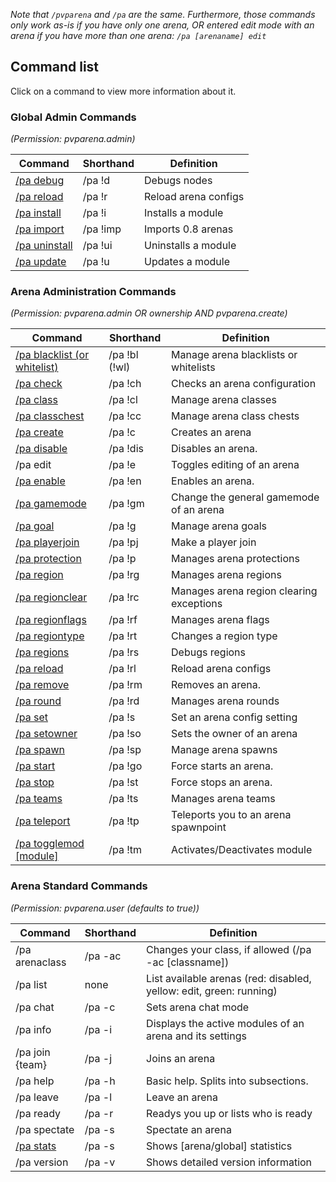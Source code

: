 *Note that `/pvparena` and `/pa` are the same. Furthermore, those commands only work as-is if you have only one arena, OR entered edit mode with an arena if you have more than one arena:
`/pa [arenaname] edit`*

## Command list

Click on a command to view more information about it.

### Global Admin Commands
_(Permission: pvparena.admin)_

Command | Shorthand | Definition
------------- | ------------- | -------------
[/pa debug](commands/debug.md) | /pa !d | Debugs nodes
[/pa reload](commands/reload.md) | /pa !r | Reload arena configs
[/pa install](commands/install.md) | /pa !i | Installs a module
[/pa import](commands/import.md) | /pa !imp | Imports 0.8 arenas
[/pa uninstall](commands/uninstall.md) | /pa !ui | Uninstalls a module
[/pa update](commands/update.md) | /pa !u | Updates a module

### Arena Administration Commands

_(Permission: pvparena.admin OR ownership AND pvparena.create)_

Command | Shorthand | Definition
------------- | ------------- | -------------
[/pa blacklist \(or whitelist\)](commands/blacklist.md) | /pa !bl (!wl) | Manage arena blacklists or whitelists
[/pa check](commands/check.md) | /pa !ch | Checks an arena configuration
[/pa class](commands/class.md) | /pa !cl | Manage arena classes
[/pa classchest](commands/classchest.md) | /pa !cc | Manage arena class chests
[/pa create](commands/create.md) | /pa !c | Creates an arena
[/pa disable](commands/disable.md) | /pa !dis | Disables an arena.
/pa edit | /pa !e | Toggles editing of an arena
[/pa enable](commands/enable.md) | /pa !en | Enables an arena.
[/pa gamemode](commands/gamemode.md) | /pa !gm | Change the general gamemode of an arena
[/pa goal](commands/goal.md) | /pa !g | Manage arena goals
[/pa playerjoin](commands/playerjoin.md) | /pa !pj | Make a player join
[/pa protection](commands/protection.md) | /pa !p | Manages arena protections
[/pa region](commands/region.md) | /pa !rg | Manages arena regions
[/pa regionclear](commands/regionclear.md) | /pa !rc | Manages arena region clearing exceptions
[/pa regionflags](commands/regionflags.md) | /pa !rf | Manages arena flags
[/pa regiontype](commands/regiontype.md) | /pa !rt | Changes a region type
[/pa regions](commands/regions.md) | /pa !rs | Debugs regions | ^
[/pa reload](commands/reload.md) | /pa !rl | Reload arena configs
[/pa remove](commands/remove.md) | /pa !rm | Removes an arena.
[/pa round](commands/round.md) | /pa !rd | Manages arena rounds
[/pa set](commands/set.md) | /pa !s | Set an arena config setting
[/pa setowner](commands/setowner.md) | /pa !so | Sets the owner of an arena
[/pa spawn](commands/spawn.md) | /pa !sp | Manage arena spawns
[/pa start](commands/start.md) | /pa !go | Force starts an arena.
[/pa stop](commands/stop.md) | /pa !st | Force stops an arena.
[/pa teams](commands/teams.md) | /pa !ts | Manages arena teams
[/pa teleport](commands/teleport.md) | /pa !tp | Teleports you to an arena spawnpoint
[/pa togglemod \[module\]](commands/togglemod.md) | /pa !tm | Activates/Deactivates module

### Arena Standard Commands

_(Permission: pvparena.user (defaults to true))_

Command | Shorthand | Definition
------------- | ------------- | -------------
/pa arenaclass | /pa -ac | Changes your class, if allowed (/pa -ac [classname])
/pa list | none | List available arenas (red: disabled, yellow: edit, green: running)
/pa chat | /pa -c | Sets arena chat mode
/pa info | /pa -i | Displays the active modules of an arena and its settings
/pa join {team} | /pa -j | Joins an arena
/pa help | /pa -h | Basic help. Splits into subsections.
/pa leave | /pa -l | Leave an arena
/pa ready | /pa -r | Readys you up or lists who is ready
/pa spectate | /pa -s | Spectate an arena
[/pa stats](commands/stats.md) | /pa -s | Shows [arena/global] statistics
/pa version | /pa -v | Shows detailed version information